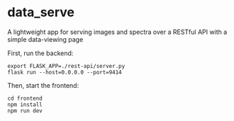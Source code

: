 # data_serve

A lightweight app for serving images and spectra over a RESTful API with a simple data-viewing page

First, run the backend:
```
export FLASK_APP=./rest-api/server.py
flask run --host=0.0.0.0 --port=9414
```

Then, start the frontend:
```
cd frontend
npm install
npm run dev
```
